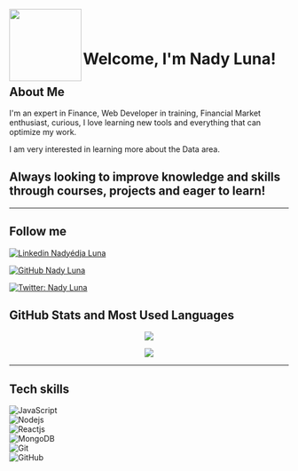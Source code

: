 <p>
    <img src="https://media.giphy.com/media/ule4vhcY1xEKQ/giphy.gif" width="130px" align="left"> 
    <br> </br>
</p>

# Welcome, I'm Nady Luna! 

## About Me 

I'm an expert in Finance, Web Developer in training, Financial Market enthusiast, curious, I love learning new tools and everything that can optimize my work.
  
I am very interested in learning more about the Data area.

Always looking to improve knowledge and skills through courses, projects and eager to learn!
---
___
## Follow me

[![Linkedin Nadyédja Luna](https://img.shields.io/badge/-LinkedIn-blue?style=flat-square&logo=Linkedin&logoColor=white&link=https://https://www.linkedin.com/in/nadyluna-dev/)](https://www.linkedin.com/in/nadyluna-dev/)

[![GitHub Nady Luna](https://img.shields.io/github/followers/NadyLuna?label=follow&style=social)](https://github.com/NadyLuna)

[![Twitter: Nady Luna](https://img.shields.io/twitter/follow/NadyKelayne?style=social)](https://twitter.com/NadyKelayne)
## GitHub Stats and Most Used Languages
<p align="center">
 <img align="center"src="https://github-readme-stats.vercel.app/api/?username=NadyLuna&hide=issues&theme=gruvbox&show_icons=true&hide_border=false&count_private=true&include_all_commits=true&line_height=24.5" />
 </p></p>
<p align="center">
 <img align="center"src="https://github-readme-stats.vercel.app/api/top-langs/?username=NadyLuna&layout=compact&theme=gruvbox&langs_count=10)](https://github.com/NadyLuna/github-readme-stats"/>

---
## Tech skills
![JavaScript](https://img.shields.io/badge/-JavaScript-black?style=flat-square&logo=javascript)  
![Nodejs](https://img.shields.io/badge/-NodeJs-339933.svg?logo=node.js&logoColor=white)   
![Reactjs](https://img.shields.io/badge/-ReactJs-61DAFB?logo=react&logoColor=white&style=flat)    
![MongoDB](https://img.shields.io/badge/-MongoDB-444444.svg?logo=mongoDB&logoColor=green)   
![Git](https://img.shields.io/badge/-Git-black?style=flat-square&logo=git)  
![GitHub](https://img.shields.io/badge/-GitHub-181717?style=flat-square&logo=github)
